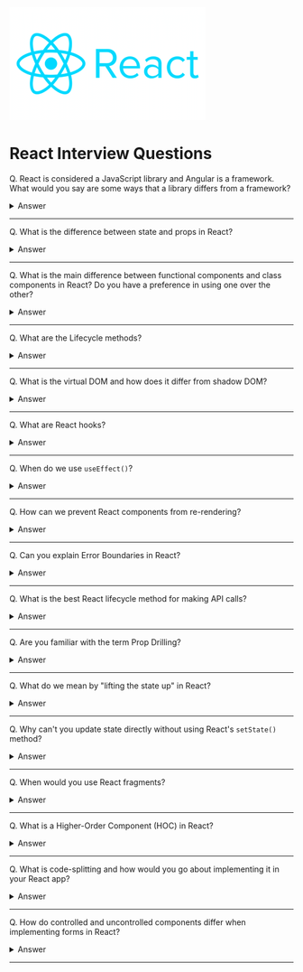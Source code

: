 ![React logo](images/logos/logo-react.png)

# React Interview Questions

Q. React is considered a JavaScript library and Angular is a framework. What would you say are some ways that a library differs from a framework?

<details><summary>Answer</summary>

A framework integrates your code and data into its own control flow, whereas a library provides a repository of code or data for you to integrate into your own control flow. Your application works inside a framework, but a library works within your application.

</details>

---

Q. What is the difference between state and props in React?

<details><summary>Answer</summary>

Props are variables passed to a React component by its parent component. State on the other hand is variables directly initialized and managed by the component itself. A component *cannot* change its props, but it can change its state.

</details>

---

Q. What is the main difference between functional components and class components in React? Do you have a preference in using one over the other?

<details><summary>Answer</summary>

A functional component is a plain JavaScript function that returns JSX. A class component is a JavaScript class that extends React.Component and returns JSX inside a render method.

</details>

---

Q. What are the Lifecycle methods?

<details><summary>Answer</summary>

Each component in React has a lifecycle which you can monitor and manipulate during its three main phases. You can think of the phases as the component going through a cycle of birth, growth, and death. The three phases are called Mounting, Updating, and Unmounting.

**Mounting** means creating an instance of a component and inserting it into the DOM. The most commonly used methods associated with this phase are `constructor()`, `render()`, and `componentDidMount()`.

**Updating** takes place whenever a component is updated (i.e. there is a change in its state or prop). The most commonly used methods associated with this phase are `render()` and `componentDidUpdate()`.

**Unmounting** is when a component is being removed from the DOM. The only built-in method associated with this phase is `componentWillUnmount()`.

![image](images/007.png)

</details>

---

Q. What is the virtual DOM and how does it differ from shadow DOM?

<details><summary>Answer</summary>

**Virtual DOM**: In React, for every DOM object, there is a corresponding "virtual DOM object." A virtual DOM object is a representation of a DOM object, like a lightweight copy. Manipulating the DOM is slow. Manipulating the virtual DOM is much faster, because nothing gets drawn on screen. Once the virtual DOM has updated, then React compares the virtual DOM with a virtual DOM snapshot that was taken right before the update. By comparing the new virtual DOM with a pre-update version, React figures out exactly which virtual DOM objects have changed. This process is called "*diffing*." Once React knows which virtual DOM objects have changed, then it updates those objects, and only those objects, on the real DOM.

**Shadow DOM**: The shadow DOM is a way of encapsulating the implementation of web components. Using the shadow DOM, you can hide the implementation details of a web component from the regular DOM tree. The isolated scope provided by the shadow DOM results in performance benefits. By isolating the CSS properties for a custom web component, the browser can more accurately determine what needs to be updated when the DOM is manipulated.

**Shadow DOM vs. Virtual DOM**: While the shadow DOM and virtual DOM are similar in their creation of separate DOM instances, they are fundamentally different. The virtual DOM creates an additional DOM. The shadow DOM simply hides implementation details and provides an isolated scope for web components.

</details>

---

Q. What are React hooks?

<details><summary>Answer</summary>

Hooks are functions that let us "hook into" React state and lifecycle features from function components. Hooks don't work inside classes — they let us use React without classes. Before hooks, we could not use state or lifecycle methods in functional components.

</details>

---

Q. When do we use `useEffect()`?

<details><summary>Answer</summary>

Data fetching, DOM manipulation, subscriptions, timers, logging, and other side effects are not allowed inside the main body of a function component. Instead, we can use `useEffect()`.

By default, effects run after every completed render, but you can choose to fire them only when certain values have changed.

</details>

---

Q. How can we prevent React components from re-rendering?

<details><summary>Answer</summary>

There are three common ways to achieve this:

1. By using the `shouldComponentUpdate()` lifecycle method. This method returns true if the component should re-render and false otherwise.
2. By extending the `React.PureComponent` class. This class does a shallow comparison of current props/state with previous props/state. So if the component receives the same props/state as the last render, it won't trigger a re-render.
3. By using `React.memo` if we are working within a functional component. React.memo is equivalent to PureComponent, but it only compares props.

</details>

---

Q. Can you explain Error Boundaries in React?

<details><summary>Answer</summary>

Error boundaries are React components that catch JavaScript errors anywhere in their child component tree, log those errors, and display a fallback UI instead of the component tree that crashed. Error boundaries catch errors during rendering, in lifecycle methods, and in constructors of the whole tree below them.

A class component becomes an error boundary if it defines either (or both) of the lifecycle methods `static getDerivedStateFromError()` or `componentDidCatch()`. Use `static getDerivedStateFromError()` to render a fallback UI after an error has been thrown. Use `componentDidCatch()` to log error information.

Note that error boundaries only catch errors in the components below them in the tree. An error boundary can't catch an error within itself. Only class components can be error boundaries.

</details>

---

Q. What is the best React lifecycle method for making API calls?

<details><summary>Answer</summary>

The `componentDidMount()` method whose job is ensuring that the component is ready.

</details>

---

Q. Are you familiar with the term Prop Drilling?

<details><summary>Answer</summary>

Prop Drilling is the process by which you pass data from one part of the React Component tree to another by going through other parts that do not need the data but only help in passing it around. Essentially you add a prop or event handler in a component way down the hierarchy and you're forced to add it to every parent component as well.

</details>

---

Q. What do we mean by "lifting the state up" in React?

<details><summary>Answer</summary>

Often there will be a need to share state between different components. The common approach to share state between two components is to move the state to common parent of the two components. This approach is called "lifting the state up".

</details>

---

Q. Why can't you update state directly without using React's `setState()` method?

<details><summary>Answer</summary>

Mutating the state without using `setState()` can lead to bugs and affect performance. In addition, the component may not be able to detect the change in the state object and therefore not re-render.

</details>

---

Q. When would you use React fragments?

<details><summary>Answer</summary>

A common pattern in React is for a component to return multiple elements. Fragments let you group a list of children without adding extra nodes to the DOM. Fragments are not rendered to the DOM so they can be used where you would normally use a wrapper div and eliminate the need to add extra tags or wrapper div tags.

```js
render() {
  return (
    <React.Fragment>
      <ChildA />
      <ChildB />
      <ChildC />
    </React.Fragment>
  );
}
```

</details>

---

Q. What is a Higher-Order Component (HOC) in React?

<details><summary>Answer</summary>

A higher-order component is a function that takes a component and returns a new component. Whereas a component transforms props into UI, a higher-order component transforms a component into another component. A HOC doesn't modify the input component. Rather, it wraps the original component in a container component.

</details>

---

Q. What is code-splitting and how would you go about implementing it in your React app?

<details><summary>Answer</summary>

Code-splitting is a performance improvement technique to keep bundles (imported and merged files) from getting too large. It allows us to "lazy-load" only the things that are currently needed by the user and avoid loading code that the user may need later or never need.

One of the ways to incorporate code-splitting into our app is through dynamic imports.

</details>

---

Q. How do controlled and uncontrolled components differ when implementing forms in React?

<details><summary>Answer</summary>

In a controlled component, form data is handled by a React component. In an uncontrolled components data is handled by the DOM itself.

Since an uncontrolled component keeps the source of truth in the DOM, it is sometimes easier to integrate React and non-React code when using uncontrolled components. It can also be slightly less code if we want to be quick and dirty. Otherwise, it is recommended to use controlled components.

</details>

---
